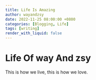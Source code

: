 ```yaml
---
title: Life Is Amazing
author: wayandzsy
date: 2022-11-25 08:00:00 +0800
categories: [Blogging, Life]
tags: [writing]
render_with_liquid: false
---
```


# Life Of way And zsy

This is how we live, this is how we love.
